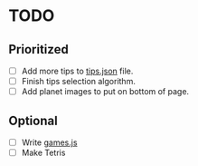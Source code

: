 # TODO
## Prioritized
- [ ] Add more tips to [tips.json](./src/data/tips.json) file.
- [ ] Finish tips selection algorithm.
- [ ] Add planet images to put on bottom of page.
 
## Optional
- [ ] Write [games.js](./src/pages/games.js)
- [ ] Make Tetris